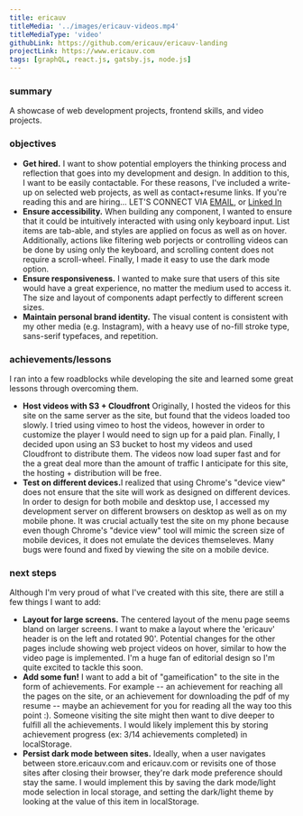 ```yaml
---
title: ericauv
titleMedia: '../images/ericauv-videos.mp4'
titleMediaType: 'video'
githubLink: https://github.com/ericauv/ericauv-landing
projectLink: https://www.ericauv.com
tags: [graphQL, react.js, gatsby.js, node.js]
---
```


<div class="project-section">
  <h3 class="project-section-title">summary</h3>
  <div class="project-section-content">
    <p>
      A showcase of web development projects, frontend skills, and video projects.
    </p>
  </div>
</div>
<div class="project-section">
  <h3 class="project-section-title">objectives</h3>
  <div class="project-section-content">
    <ul>
      <li>
        <strong>Get hired.</strong> I want to show potential employers the thinking process and reflection that goes into my development and design. In addition to this, I want to be easily
        contactable. For these reasons, I've included a write-up on selected web
        projects, as well as contact+resume links. If you're reading this and
        are hiring... LET'S CONNECT VIA <a href="mailto:e.auvaart">EMAIL</a>, or
        <a
          title="linked in"
          rel="noopener noreferrer"
          target="_blank"
          href="https://linkedin.com/in/eric-auvaart/"
          >Linked In
        </a>
      </li>
      <li>
        <strong>Ensure accessibility.</strong> When building any component, I
        wanted to ensure that it could be intuitively interacted with using only
        keyboard input. List items are tab-able, and styles are applied on focus as well as on hover. Additionally, actions like filtering web porjects or controlling videos can be done by using only the keyboard, and scrolling content does not require a scroll-wheel. Finally, I made it easy to use the dark mode option.
      </li>
      <li>
        <strong>Ensure responsiveness.</strong> I wanted to make sure that users
        of this site would have a great experience, no matter the medium used to
        access it. The size and layout of components adapt perfectly to different screen sizes.
      </li>
      <li>
        <strong>Maintain personal brand identity.</strong> The visual content is consistent with my other media (e.g. Instagram), with a heavy use of no-fill stroke type, sans-serif typefaces, and repetition.
      </li>
    </ul>
  </div>
</div>
<div class="project-section">
  <h3 class="project-section-title">achievements/lessons</h3>
  <div class="project-section-content">
  <p>I ran into a few roadblocks while developing the site and learned some great lessons through overcoming them.</p>
    <ul>
      <li>
        <strong>Host videos with S3 + Cloudfront</strong> Originally, I hosted the videos for this site on the same server as the site, but found that the videos loaded too slowly. I tried using vimeo to host the videos, however in order to customize the player I would need to sign up for a paid plan. Finally, I decided upon using an S3 bucket to host my videos and used Cloudfront to distribute them. The videos now load super fast and for the a great deal more than the amount of traffic I anticipate for this site, the hosting + distribution will be free.
      </li>
      <li>
        <strong>Test on different devices.</strong>I realized that using Chrome's "device view" does not ensure that the site will work as designed on different devices. In order to design for both mobile and desktop use, I accessed my development server on different browsers on desktop as well as on my mobile phone. It was crucial actually test the site on my phone because even though Chrome's "device view" tool will mimic the screen size of mobile devices, it does not emulate the devices themseleves. Many bugs were found and fixed by viewing the site on a mobile device.
      </li>
    </ul>
  </div>
</div>
<div class="project-section">
  <h3 class="project-section-title">next steps</h3>
  <div class="project-section-content">
    <p>
      Although I'm very proud of what I've created with this site, there are
      still a few things I want to add:
    </p>
    <ul>
      <li>
        <strong>Layout for large screens.</strong> The centered layout of the menu page seems bland on larger screens. I want to make a layout where the 'ericauv' header is on the left and
        rotated 90'. Potential changes for the other pages include showing web project videos on hover, similar to how the video page is implemented. I'm a huge fan of
        editorial design so I'm quite excited to tackle this soon.
      </li>
      <li>
        <strong>Add some fun!</strong> I want to add a bit of "gameification" to
        the site in the form of achievements. For example -- an achievement for
        reaching all the pages on the site, or an achievement for downloading the pdf of my
        resume -- maybe an achievement for you for reading all the way too this point :). Someone visiting the site might then want to dive deeper to
        fulfill all the achievements. I would likely implement this by storing
        achievement progress (ex: 3/14 achievements completed) in localStorage.
      </li>
      <li>
        <strong>Persist dark mode between sites.</strong> Ideally, when a user navigates between store.ericauv.com and ericauv.com or revisits one of those sites after closing their browser, they're dark mode preference should stay the same. I would implement this by saving the dark mode/light mode selection in local storage, and setting the dark/light theme by looking at the value of this item in localStorage.
      </li>
    </ul>
  </div>
</div>
